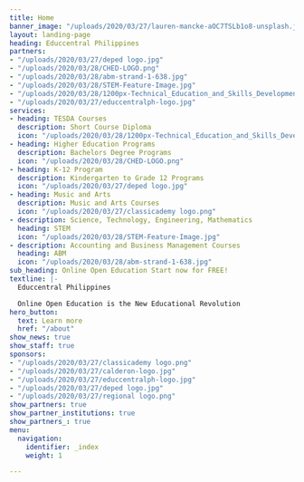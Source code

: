```yaml
---
title: Home
banner_image: "/uploads/2020/03/27/lauren-mancke-aOC7TSLb1o8-unsplash.jpg"
layout: landing-page
heading: Educcentral Philippines
partners:
- "/uploads/2020/03/27/deped logo.jpg"
- "/uploads/2020/03/28/CHED-LOGO.png"
- "/uploads/2020/03/28/abm-strand-1-638.jpg"
- "/uploads/2020/03/28/STEM-Feature-Image.jpg"
- "/uploads/2020/03/28/1200px-Technical_Education_and_Skills_Development_Authority_(TESDA).svg.png"
- "/uploads/2020/03/27/educcentralph-logo.jpg"
services:
- heading: TESDA Courses
  description: Short Course Diploma
  icon: "/uploads/2020/03/28/1200px-Technical_Education_and_Skills_Development_Authority_(TESDA).svg.png"
- heading: Higher Education Programs
  description: Bachelors Degree Programs
  icon: "/uploads/2020/03/28/CHED-LOGO.png"
- heading: K-12 Program
  description: Kindergarten to Grade 12 Programs
  icon: "/uploads/2020/03/27/deped logo.jpg"
- heading: Music and Arts
  description: Music and Arts Courses
  icon: "/uploads/2020/03/27/classicademy logo.png"
- description: Science, Technology, Engineering, Mathematics
  heading: STEM
  icon: "/uploads/2020/03/28/STEM-Feature-Image.jpg"
- description: Accounting and Business Management Courses
  heading: ABM
  icon: "/uploads/2020/03/28/abm-strand-1-638.jpg"
sub_heading: Online Open Education Start now for FREE!
textline: |-
  Educcentral Philippines

  Online Open Education is the New Educational Revolution
hero_button:
  text: Learn more
  href: "/about"
show_news: true
show_staff: true
sponsors:
- "/uploads/2020/03/27/classicademy logo.png"
- "/uploads/2020/03/27/calderon-logo.jpg"
- "/uploads/2020/03/27/educcentralph-logo.jpg"
- "/uploads/2020/03/27/deped logo.jpg"
- "/uploads/2020/03/27/regional logo.png"
show_partners: true
show_partner_institutions: true
show_partners_: true
menu:
  navigation:
    identifier: _index
    weight: 1

---
```

